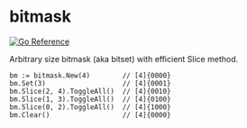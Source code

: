 # bitmask

[![Go Reference](https://pkg.go.dev/badge/github.com/astef/bitmask.svg)](https://pkg.go.dev/github.com/astef/bitmask)

Arbitrary size bitmask (aka bitset) with efficient Slice method.

	bm := bitmask.New(4) 		// [4]{0000}
	bm.Set(3) 					// [4]{0001}
	bm.Slice(2, 4).ToggleAll() 	// [4]{0010}
	bm.Slice(1, 3).ToggleAll()	// [4]{0100}
	bm.Slice(0, 2).ToggleAll()	// [4]{1000}
	bm.Clear()					// [4]{0000}

